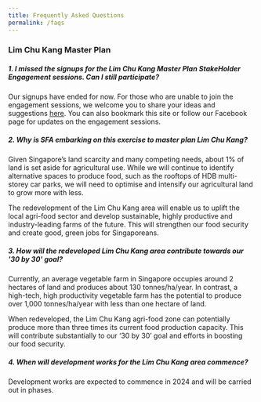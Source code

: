 ```yaml
---
title: Frequently Asked Questions
permalink: /faqs
---
```

### Lim Chu Kang Master Plan
##### 1. I missed the signups for the Lim Chu Kang Master Plan StakeHolder Engagement sessions. Can I still participate?

Our signups have ended for now. For those who are unable to join the engagement sessions, we welcome you to share your ideas and suggestions [here](https://form.gov.sg/#!/60829e0cc3ed7d0011ad49db). You can also bookmark this site or follow our Facebook page for updates on the engagement sessions.

##### 2. Why is SFA embarking on this exercise to master plan Lim Chu Kang?
Given Singapore’s land scarcity and many competing needs, about 1% of land is set aside for agricultural use. While we will continue to identify alternative spaces to produce food, such as the rooftops of HDB multi-storey car parks, we will need to optimise and intensify our agricultural land to grow more with less. 

The redevelopment of the Lim Chu Kang area will enable us to uplift the local agri-food sector and develop sustainable, highly productive and industry-leading farms of the future. This will strengthen our food security and create good, green jobs for Singaporeans. 

##### 3. How will the redeveloped Lim Chu Kang area contribute towards our '30 by 30' goal? 

Currently, an average vegetable farm in Singapore occupies around 2 hectares of land and produces about 130 tonnes/ha/year. In contrast, a high-tech, high productivity vegetable farm has the potential to produce over 1,000 tonnes/ha/year with less than one hectare of land. 

When redeveloped, the Lim Chu Kang agri-food zone can potentially produce more than three times its current food production capacity. This will contribute substantially to our ‘30 by 30’ goal and efforts in boosting our food security.

##### 4. When will development works for the Lim Chu Kang area commence?

Development works are expected to commence in 2024 and will be carried out in phases.